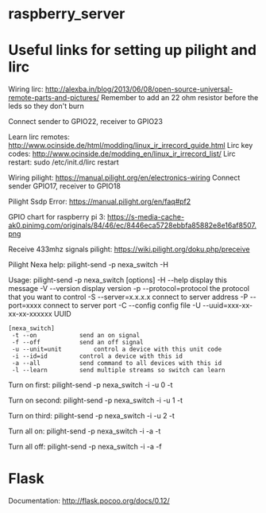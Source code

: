 # raspberry_server

# Useful links for setting up pilight and lirc
Wiring lirc: http://alexba.in/blog/2013/06/08/open-source-universal-remote-parts-and-pictures/
Remember to add an 22 ohm resistor before the leds so they don't burn

Connect sender to GPIO22, receiver to GPIO23

Learn lirc remotes: http://www.ocinside.de/html/modding/linux_ir_irrecord_guide.html
Lirc key codes: http://www.ocinside.de/modding_en/linux_ir_irrecord_list/
Lirc restart: sudo /etc/init.d/lirc restart

Wiring pilight: https://manual.pilight.org/en/electronics-wiring
Connect sender GPIO17, receiver to GPIO18

Pilight Ssdp Error: https://manual.pilight.org/en/faq#pf2

GPIO chart for raspberry pi 3: https://s-media-cache-ak0.pinimg.com/originals/84/46/ec/8446eca5728ebbfa85882e8e16af8507.png

Receive 433mhz signals pilight: https://wiki.pilight.org/doku.php/preceive

Pilight Nexa help:
pilight-send -p nexa_switch -H

Usage: pilight-send -p nexa_switch [options]
	 -H --help			display this message
	 -V --version			display version
	 -p --protocol=protocol		the protocol that you want to control
	 -S --server=x.x.x.x		connect to server address
	 -P --port=xxxx			connect to server port
	 -C --config			config file
	 -U --uuid=xxx-xx-xx-xx-xxxxxx	UUID

	[nexa_switch]
	 -t --on			send an on signal
	 -f --off			send an off signal
	 -u --unit=unit			control a device with this unit code
	 -i --id=id			control a device with this id
	 -a --all			send command to all devices with this id
	 -l --learn			send multiple streams so switch can learn


Turn on first:
pilight-send -p nexa_switch -i <uuid> -u 0 -t

Turn on second:
pilight-send -p nexa_switch -i <uuid> -u 1 -t

Turn on third:
pilight-send -p nexa_switch -i <uuid> -u 2 -t

Turn all on:
pilight-send -p nexa_switch -i <uuid> -a -t

Turn all off:
pilight-send -p nexa_switch -i <uuid> -a -f

# Flask
Documentation: http://flask.pocoo.org/docs/0.12/
